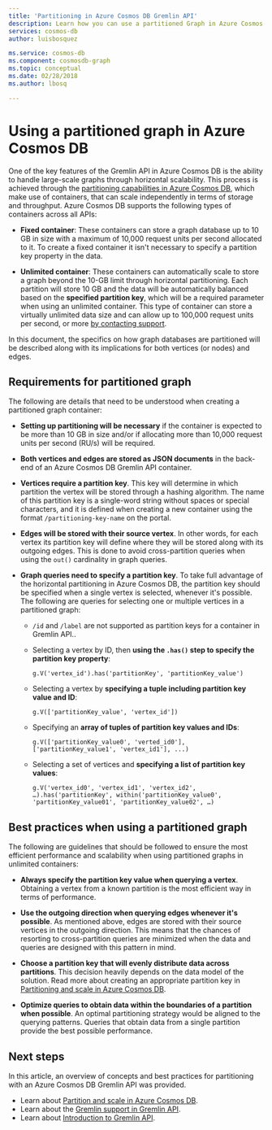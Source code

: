 ```yaml
---
title: 'Partitioning in Azure Cosmos DB Gremlin API'
description: Learn how you can use a partitioned Graph in Azure Cosmos DB.
services: cosmos-db
author: luisbosquez

ms.service: cosmos-db
ms.component: cosmosdb-graph
ms.topic: conceptual
ms.date: 02/28/2018
ms.author: lbosq

---
```

# Using a partitioned graph in Azure Cosmos DB

One of the key features of the Gremlin API in Azure Cosmos DB is the ability to handle large-scale graphs through horizontal scalability. This process is achieved through the [partitioning capabilities in Azure Cosmos DB](partition-data.md), which make use of containers, that can scale independently in terms of storage and throughput. Azure Cosmos DB supports the following types of containers across all APIs:

- **Fixed container**: These containers can store a graph database up to 10 GB in size with a maximum of 10,000 request units per second allocated to it. To create a fixed container it isn't necessary to specify a partition key property in the data.

- **Unlimited container**: These containers can automatically scale to store a graph beyond the 10-GB limit through horizontal partitioning. Each partition will store 10 GB and the data will be automatically balanced based on the **specified partition key**, which will be a required parameter when using an unlimited container. This type of container can store a virtually unlimited data size and can allow up to 100,000 request units per second, or more [by contacting support](https://aka.ms/cosmosdbfeedback?subject=Cosmos%20DB%20More%20Throughput%20Request).

In this document, the specifics on how graph databases are partitioned will be described along with its implications for both vertices (or nodes) and edges.

## Requirements for partitioned graph

The following are details that need to be understood when creating a partitioned graph container:

- **Setting up partitioning will be necessary** if the container is expected to be more than 10 GB in size and/or if allocating more than 10,000 request units per second (RU/s) will be required.

- **Both vertices and edges are stored as JSON documents** in the back-end of an Azure Cosmos DB Gremlin API container.

- **Vertices require a partition key**. This key will determine in which partition the vertex will be stored through a hashing algorithm. The name of this partition key is a single-word string without spaces or special characters, and it is defined when creating a new container using the format `/partitioning-key-name` on the portal.

- **Edges will be stored with their source vertex**. In other words, for each vertex its partition key will define where they will be stored along with its outgoing edges. This is done to avoid cross-partition queries when using the `out()` cardinality in graph queries.

- **Graph queries need to specify a partition key**. To take full advantage of the horizontal partitioning in Azure Cosmos DB, the partition key should be specified when a single vertex is selected, whenever it's possible. The following are queries for selecting one or multiple vertices in a partitioned graph:

    - `/id` and `/label` are not supported as partition keys for a container in Gremlin API..


    - Selecting a vertex by ID, then **using the `.has()` step to specify the partition key property**: 
    
        ```
        g.V('vertex_id').has('partitionKey', 'partitionKey_value')
        ```
    
    - Selecting a vertex by **specifying a tuple including partition key value and ID**: 
    
        ```
        g.V(['partitionKey_value', 'vertex_id'])
        ```
        
    - Specifying an **array of tuples of partition key values and IDs**:
    
        ```
        g.V(['partitionKey_value0', 'verted_id0'], ['partitionKey_value1', 'vertex_id1'], ...)
        ```
        
    - Selecting a set of vertices and **specifying a list of partition key values**: 
    
        ```
        g.V('vertex_id0', 'vertex_id1', 'vertex_id2', …).has('partitionKey', within('partitionKey_value0', 'partitionKey_value01', 'partitionKey_value02', …)
        ```

## Best practices when using a partitioned graph

The following are guidelines that should be followed to ensure the most efficient performance and scalability when using partitioned graphs in unlimited containers:

- **Always specify the partition key value when querying a vertex**. Obtaining a vertex from a known partition is the most efficient way in terms of performance.

- **Use the outgoing direction when querying edges whenever it's possible**. As mentioned above, edges are stored with their source vertices in the outgoing direction. This means that the chances of resorting to cross-partition queries are minimized when the data and queries are designed with this pattern in mind.

- **Choose a partition key that will evenly distribute data across partitions**. This decision heavily depends on the data model of the solution. Read more about creating an appropriate partition key in [Partitioning and scale in Azure Cosmos DB](partition-data.md).

- **Optimize queries to obtain data within the boundaries of a partition when possible**. An optimal partitioning strategy would be aligned to the querying patterns. Queries that obtain data from a single partition provide the best possible performance.

## Next steps
In this article, an overview of concepts and best practices for partitioning with an Azure Cosmos DB Gremlin API was provided. 

* Learn about [Partition and scale in Azure Cosmos DB](partition-data.md).
* Learn about the [Gremlin support in Gremlin API](gremlin-support.md).
* Learn about [Introduction to Gremlin API](graph-introduction.md).
